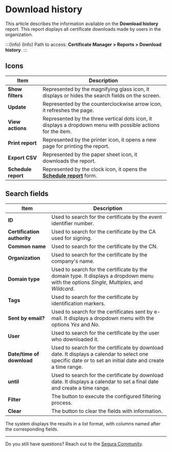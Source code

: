 # Download history

This article describes the information available on the **Download history** report. This report displays all certificate downloads made by users in the organization. 

:::(Info) (Info)
Path to access: **Certificate Manager > Reports > Download history**.
:::

## Icons
| Item | Description |
| --- | --- |
|**Show filters**|Represented by the magnifying glass icon, it displays or hides the search fields on the screen.
|**Update**|Represented by the counterclockwise arrow icon, it refreshes the page.
|**View actions**|Represented by the three vertical dots icon, it displays a dropdown menu with possible actions for the item.
|**Print report**|Represented by the printer icon, it opens a new page for printing the report.
|**Export CSV**|Represented by the paper sheet icon, it downloads the report.
|**Schedule report**|Represented by the clock icon, it opens the [**Schedule report**](/v4/docs/general-information-how-to-issue-download-and-schedule-device-reports) form.

## Search fields
| Item | Description |
| --- | --- |
|**ID**|Used to search for the certificate by the event identifier number.|
|**Certification authority**|Used to search for the certificate by the CA used for signing.|
|**Common name**|Used to search for the certificate by the CN.|
|**Organization**|Used to search for the certificate by the company's name.|
|**Domain type**|Used to search for the certificate by the domain type. It displays a dropdown menu with the options *Single*, *Multiples*, and *Wildcard*. |
|**Tags**|Used to search for the certificate by identification markers.|
|**Sent by email?**|Used to search for the certificates sent by e-mail. It displays a dropdown menu with the options *Yes* and *No*. 
|**User**|Used to search for the certificate by the user who downloaded it.|
|**Date/time of download**|Used to search for the certificate by download date. It displays a calendar to select one specific date or to set an initial date and create a time range.
|**until**|Used to search for the certificate by download date. It displays a calendar to set a final date and create a time range.
|**Filter**|The button to execute the configured filtering process.
|**Clear**|The button to clear the fields with information.

The system displays the results in a list format, with columns named after the corresponding fields.
***
Do you still have questions? Reach out to the [Segura Community](https://community.Segura.io/).
